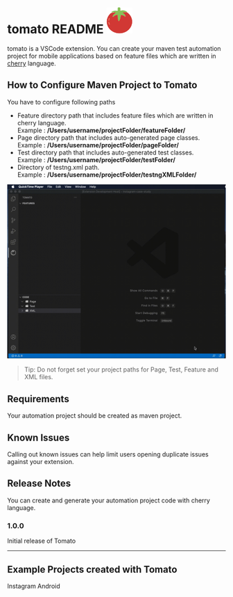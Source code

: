 # tomato README <img width="60px" height="60px" src="media/tomato-color.svg" />

tomato is a VSCode extension. You can create your maven test automation project for mobile applications based on feature files which are written in [cherry](https://github.com/esg4aspl/SPL-AT-Gherkin-Extension/tree/master/SPL-AT-Gherkin "cherry")  language.

## How to Configure Maven Project to Tomato
You have to configure following paths
* Feature directory path that includes feature files which are written in cherry language.<br/>Example : **/Users/username/projectFolder/featureFolder/**
* Page directory path that includes auto-generated page classes.<br/>Example : **/Users/username/projectFolder/pageFolder/**
* Test directory path that includes auto-generated test classes.<br/>Example : **/Users/username/projectFolder/testFolder/**
* Directory of testng.xml path.<br/>Example : **/Users/username/projectFolder/testngXMLFolder/**

![](resources/gif/how_to_configure_tomato_2.gif)

> Tip: Do not forget set your project paths for Page, Test, Feature and XML files.

## Requirements

Your automation project should be created as maven project.

## Known Issues

Calling out known issues can help limit users opening duplicate issues against your extension.

## Release Notes

You can create and generate your automation project code with cherry language. 

### 1.0.0

Initial release of Tomato

-----------------------------------------------------------------------------------------------------------

## Example Projects created with Tomato

Instagram Android 


